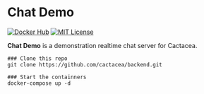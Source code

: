 Chat Demo
==========================================================
[![Docker Hub](https://images.microbadger.com/badges/version/cactacea/backend.svg)](https://microbadger.com/images/cactacea/backend "Get your own version badge on microbadger.com")
[![MIT License](http://img.shields.io/badge/license-MIT-blue.svg?style=flat)](LICENSE)

**Chat Demo** is a demonstration realtime chat server for Cactacea.

```
### Clone this repo
git clone https://github.com/cactacea/backend.git

### Start the containners
docker-compose up -d
```
